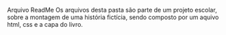 Arquivo ReadMe
Os arquivos desta pasta são parte de um projeto escolar, sobre a montagem de uma história fictícia, sendo composto por um aquivo html, css e a capa do livro.
